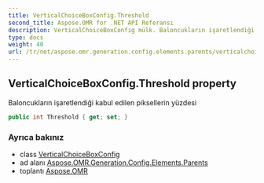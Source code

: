 ```yaml
---
title: VerticalChoiceBoxConfig.Threshold
second_title: Aspose.OMR for .NET API Referansı
description: VerticalChoiceBoxConfig mülk. Baloncukların işaretlendiği kabul edilen piksellerin yüzdesi
type: docs
weight: 40
url: /tr/net/aspose.omr.generation.config.elements.parents/verticalchoiceboxconfig/threshold/
---
```

## VerticalChoiceBoxConfig.Threshold property

Baloncukların işaretlendiği kabul edilen piksellerin yüzdesi

```csharp
public int Threshold { get; set; }
```

### Ayrıca bakınız

* class [VerticalChoiceBoxConfig](../)
* ad alanı [Aspose.OMR.Generation.Config.Elements.Parents](../../verticalchoiceboxconfig/)
* toplantı [Aspose.OMR](../../../)


